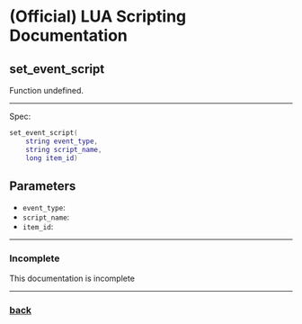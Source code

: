 
# (Official) LUA Scripting Documentation

## set_event_script

Function undefined.

___

Spec:

```lua
set_event_script(
	string event_type,
	string script_name,
	long item_id)
```

## Parameters

- `event_type`: 
- `script_name`: 
- `item_id`: 

___

### Incomplete

This documentation is incomplete

___

### [back](../other)
